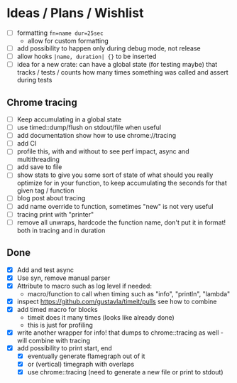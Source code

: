 # Ideas / Plans / Wishlist
- [ ] formatting ``fn=name dur=25sec``
    - allow for custom formatting
- [ ] add possibility to happen only during debug mode, not release
- [ ] allow hooks `|name, duration| {}` to be inserted
- [ ] idea for a new crate: can have a global state (for testing maybe) that tracks / tests / counts how many times something was called and assert during tests

## Chrome tracing
- [ ] Keep accumulating in a global state
- [ ] use timed::dump/flush on stdout/file when useful
- [ ] add documentation show how to use chrome://tracing
- [ ] add CI
- [ ] profile this, with and without to see perf impact, async and multithreading
- [ ] add save to file
- [ ] show stats to give you some sort of state of what should you really optimize for in your function, to keep accumulating the seconds for that given tag / function
- [ ] blog post about tracing
- [ ] add name override to function, sometimes "new" is not very useful
- [ ] tracing print with "printer"
- [ ] remove all unwraps, hardcode the function name, don't put it in format! both in tracing and in duration
 
## Done
- [x] Add and test async
- [x] Use syn, remove manual parser
- [x] Attribute to macro such as log level if needed:
    - macro/function to call when timing such as "info", "println", "lambda"
- [x] inspect https://github.com/gustavla/timeit/pulls see how to combine
- [x] add timed macro for blocks
    - timeit does it many times (looks like already done)
    - this is just for profiling
- [x] write another wrapper for info! that dumps to chrome::tracing as well - will combine with tracing
- [x] add possibility to print start, end
    - [x] eventually generate flamegraph out of it
    - [x] or (vertical) timegraph with overlaps
    - [x] use chrome::tracing (need to generate a new file or print to stdout)
